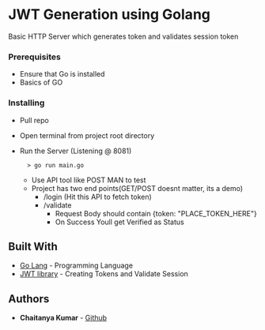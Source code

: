 # JWT Generation using Golang

Basic HTTP Server which generates token and validates session token

### Prerequisites
 - Ensure that Go is installed
 - Basics of GO

### Installing
- Pull repo
- Open terminal from project root directory
- Run the Server (Listening @ 8081)

        > go run main.go
    * Use API tool like POST MAN to test
    * Project has two end points(GET/POST doesnt matter, its a demo)
        - /login (Hit this API to fetch token)
        - /validate
            * Request Body should contain {token: "PLACE_TOKEN_HERE"}
            * On Success Youll get Verified as Status
## Built With

* [Go Lang](https://golang.org/) - Programming Language
* [JWT library](https://godoc.org/github.com/dgrijalva/jwt-go#example-Parse--Hmac) - Creating Tokens and Validate Session

## Authors

* **Chaitanya Kumar** - [Github](https://github.com/chaitanya-apty)
